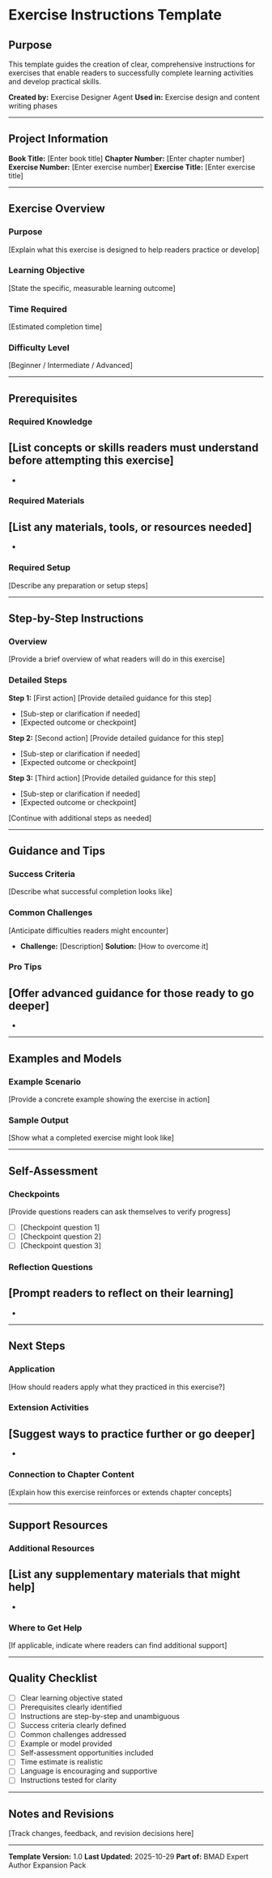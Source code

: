 # Exercise Instructions Template

## Purpose
This template guides the creation of clear, comprehensive instructions for exercises that enable readers to successfully complete learning activities and develop practical skills.

**Created by:** Exercise Designer Agent
**Used in:** Exercise design and content writing phases

---

## Project Information

**Book Title:** [Enter book title]
**Chapter Number:** [Enter chapter number]
**Exercise Number:** [Enter exercise number]
**Exercise Title:** [Enter exercise title]

---

## Exercise Overview

### Purpose
[Explain what this exercise is designed to help readers practice or develop]

### Learning Objective
[State the specific, measurable learning outcome]

### Time Required
[Estimated completion time]

### Difficulty Level
[Beginner / Intermediate / Advanced]

---

## Prerequisites

### Required Knowledge
[List concepts or skills readers must understand before attempting this exercise]
-
-

### Required Materials
[List any materials, tools, or resources needed]
-
-

### Required Setup
[Describe any preparation or setup steps]

---

## Step-by-Step Instructions

### Overview
[Provide a brief overview of what readers will do in this exercise]

### Detailed Steps

**Step 1:** [First action]
[Provide detailed guidance for this step]
- [Sub-step or clarification if needed]
- [Expected outcome or checkpoint]

**Step 2:** [Second action]
[Provide detailed guidance for this step]
- [Sub-step or clarification if needed]
- [Expected outcome or checkpoint]

**Step 3:** [Third action]
[Provide detailed guidance for this step]
- [Sub-step or clarification if needed]
- [Expected outcome or checkpoint]

[Continue with additional steps as needed]

---

## Guidance and Tips

### Success Criteria
[Describe what successful completion looks like]

### Common Challenges
[Anticipate difficulties readers might encounter]
- **Challenge:** [Description]
  **Solution:** [How to overcome it]

### Pro Tips
[Offer advanced guidance for those ready to go deeper]
-
-

---

## Examples and Models

### Example Scenario
[Provide a concrete example showing the exercise in action]

### Sample Output
[Show what a completed exercise might look like]

---

## Self-Assessment

### Checkpoints
[Provide questions readers can ask themselves to verify progress]
- [ ] [Checkpoint question 1]
- [ ] [Checkpoint question 2]
- [ ] [Checkpoint question 3]

### Reflection Questions
[Prompt readers to reflect on their learning]
-
-

---

## Next Steps

### Application
[How should readers apply what they practiced in this exercise?]

### Extension Activities
[Suggest ways to practice further or go deeper]
-
-

### Connection to Chapter Content
[Explain how this exercise reinforces or extends chapter concepts]

---

## Support Resources

### Additional Resources
[List any supplementary materials that might help]
-
-

### Where to Get Help
[If applicable, indicate where readers can find additional support]

---

## Quality Checklist

- [ ] Clear learning objective stated
- [ ] Prerequisites clearly identified
- [ ] Instructions are step-by-step and unambiguous
- [ ] Success criteria clearly defined
- [ ] Common challenges addressed
- [ ] Example or model provided
- [ ] Self-assessment opportunities included
- [ ] Time estimate is realistic
- [ ] Language is encouraging and supportive
- [ ] Instructions tested for clarity

---

## Notes and Revisions

[Track changes, feedback, and revision decisions here]

---

**Template Version:** 1.0
**Last Updated:** 2025-10-29
**Part of:** BMAD Expert Author Expansion Pack

